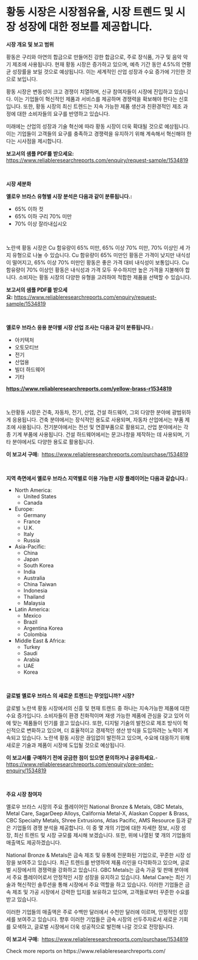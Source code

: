 <p><h1>황동 시장은 시장점유율, 시장 트렌드 및 시장 성장에 대한 정보를 제공합니다.</h1></p><p><strong>시장 개요 및 보고 범위</strong></p>
<p><p>황동은 구리와 아연의 합금으로 만들어진 강한 합금으로, 주로 장식품, 가구 및 음악 악기 제조에 사용됩니다. 현재 황동 시장은 증가하고 있으며, 예측 기간 동안 4.5%의 연평균 성장률을 보일 것으로 예상됩니다. 이는 세계적인 산업 성장과 수요 증가에 기인한 것으로 보입니다.</p><p>황동 시장은 변동성이 크고 경쟁이 치열하며, 신규 참여자들이 시장에 진입하고 있습니다. 이는 기업들이 혁신적인 제품과 서비스를 제공하며 경쟁력을 확보해야 한다는 신호입니다. 또한, 황동 시장의 최신 트렌드는 지속 가능한 제품 생산과 친환경적인 제조 과정에 대한 소비자들의 요구를 반영하고 있습니다.</p><p>미래에는 산업의 성장과 기술 혁신에 따라 황동 시장이 더욱 확대될 것으로 예상됩니다. 이는 기업들이 고객들의 요구를 충족하고 경쟁력을 유지하기 위해 계속해서 혁신해야 한다는 시사점을 제시합니다.</p></p>
<p><strong>보고서의 샘플 PDF를 받으세요:</strong> <a href="https://www.reliableresearchreports.com/enquiry/request-sample/1534819">https://www.reliableresearchreports.com/enquiry/request-sample/1534819</a></p>
<p>&nbsp;</p>
<p><strong>시장 세분화</strong></p>
<p><strong>옐로우 브라스 유형별 시장 분석은 다음과 같이 분류됩니다.:</strong></p>
<p><ul><li>65% 이하 컷</li><li>65% 이하 구리 70% 미만</li><li>70% 이상 잘라내십시오</li></ul></p>
<p>&nbsp;</p>
<p><p>노란색 황동 시장은 Cu 함유량이 65% 미만, 65% 이상 70% 미만, 70% 이상인 세 가지 유형으로 나눌 수 있습니다. Cu 함유량이 65% 미만인 황동은 가격이 낮지만 내식성이 떨어지고, 65% 이상 70% 미만인 황동은 좋은 가격 대비 내식성이 보통입니다. Cu 함유량이 70% 이상인 황동은 내식성과 가격 모두 우수하지만 높은 가격을 지불해야 합니다. 소비자는 황동 시장의 다양한 유형을 고려하여 적합한 제품을 선택할 수 있습니다.</p></p>
<p><strong>보고서의 샘플 PDF를 받으세요:</strong>&nbsp;<a href="https://www.reliableresearchreports.com/enquiry/request-sample/1534819">https://www.reliableresearchreports.com/enquiry/request-sample/1534819</a></p>
<p>&nbsp;</p>
<p><strong> 옐로우 브라스 응용 분야별 시장 산업 조사는 다음과 같이 분류됩니다.:</strong></p>
<p><ul><li>아키텍처</li><li>오토모티브</li><li>전기</li><li>산업용</li><li>빌더 하드웨어</li><li>기타</li></ul></p>
<p><strong><a href="https://www.reliableresearchreports.com/yellow-brass-r1534819">https://www.reliableresearchreports.com/yellow-brass-r1534819</a></strong></p>
<p>&nbsp;</p>
<p><p>노란황동 시장은 건축, 자동차, 전기, 산업, 건설 하드웨어, 그외 다양한 분야에 광범위하게 응용됩니다. 건축 분야에서는 장식적인 용도로 사용되며, 자동차 산업에서는 부품 제조에 사용됩니다. 전기분야에서는 전선 및 연결부품으로 활용되고, 산업 분야에서는 각종 기계 부품에 사용됩니다. 건설 하드웨어에서는 문고나창을 제작하는 데 사용되며, 기타 분야에서도 다양한 용도로 활용됩니다.</p></p>
<p><strong>이 보고서 구매:</strong>&nbsp; <a href="https://www.reliableresearchreports.com/purchase/1534819">https://www.reliableresearchreports.com/purchase/1534819</a></p>
<p>&nbsp;</p>
<p><strong>지역 측면에서 옐로우 브라스 지역별로 이용 가능한 시장 플레이어는 다음과 같습니다.:</strong></p>
<p><ul>
    <li>
        North America:
        <ul>
            <li>United States</li>
            <li>Canada</li>
        </ul>
    </li>
    <li>
        Europe:
        <ul>
            <li>Germany</li>
            <li>France</li>
            <li>U.K.</li>
            <li>Italy</li>
            <li>Russia</li>
        </ul>
    </li>
    <li>
        Asia-Pacific:
        <ul>
            <li>China</li>
            <li>Japan</li>
            <li>South Korea</li>
            <li>India</li>
            <li>Australia</li>
            <li>China Taiwan</li>
            <li>Indonesia</li>
            <li>Thailand</li>
            <li>Malaysia</li>
        </ul>
    </li>
    <li>
        Latin America:
        <ul>
            <li>Mexico</li>
            <li>Brazil</li>
            <li>Argentina Korea</li>
            <li>Colombia</li>
        </ul>
    </li>
    <li>
        Middle East & Africa:
        <ul>
            <li>Turkey</li>
            <li>Saudi</li>
            <li>Arabia</li>
            <li>UAE</li>
            <li>Korea</li>
        </ul>
    </li>
    </ul></p>
<p>&nbsp;</p>
<p><strong>글로벌 옐로우 브라스 의 새로운 트렌드는 무엇입니까? 시장?</strong></p>
<p><p>글로벌 노란색 황동 시장에서의 신흥 및 현재 트렌드 중 하나는 지속가능한 제품에 대한 수요 증가입니다. 소비자들이 환경 친화적이며 재생 가능한 제품에 관심을 갖고 있어 이에 맞는 제품들이 인기를 끌고 있습니다. 또한, 디지털 기술의 발전으로 제조 방식이 혁신적으로 변화하고 있으며, 더 효율적이고 경제적인 생산 방식을 도입하려는 노력이 계속되고 있습니다. 노란색 황동 시장은 끊임없이 발전하고 있으며, 수요에 대응하기 위해 새로운 기술과 제품이 시장에 도입될 것으로 예상됩니다.</p></p>
<p><strong>이 보고서를 구매하기 전에 궁금한 점이 있으면 문의하거나 공유하세요.</strong>- <a href="https://www.reliableresearchreports.com/enquiry/pre-order-enquiry/1534819">https://www.reliableresearchreports.com/enquiry/pre-order-enquiry/1534819</a></p>
<p>&nbsp;</p>
<p><strong>주요 시장 참여자</strong></p>
<p><p>옐로우 브라스 시장의 주요 플레이어인 National Bronze & Metals, GBC Metals, Metal Care, SagarDeep Alloys, California Metal-X, Alaskan Copper & Brass, CBC Specialty Metals, Shree Extrusions, Atlas Pacific, AMS Resource 등과 같은 기업들의 경쟁 분석을 제공합니다. 이 중 몇 개의 기업에 대한 자세한 정보, 시장 성장, 최신 트렌드 및 시장 규모를 제시해 보겠습니다. 또한, 위에 나열된 몇 개의 기업들의 매출액도 제공하겠습니다.</p><p>National Bronze & Metals은 금속 제조 및 유통에 전문화된 기업으로, 꾸준한 시장 성장을 보여주고 있습니다. 최근 트렌드를 반영하여 제품 라인을 다각화하고 있으며, 글로벌 시장에서의 경쟁력을 강화하고 있습니다. GBC Metals는 금속 가공 및 판매 분야에서 주요 플레이어로서 안정적인 시장 성장을 유지하고 있습니다. Metal Care는 최신 기술과 혁신적인 솔루션을 통해 시장에서 주요 역할을 하고 있습니다. 이러한 기업들은 금속 제조 및 가공 시장에서 강력한 입지를 보유하고 있으며, 고객들로부터 꾸준한 수요를 받고 있습니다.</p><p>이러한 기업들의 매출액은 주로 수백만 달러에서 수천만 달러에 이르며, 안정적인 성장세를 보여주고 있습니다. 향후 이러한 기업들은 금속 시장의 선두주자로서 새로운 기회를 모색하고, 글로벌 시장에서 더욱 성공적으로 발전해 나갈 것으로 전망됩니다.</p></p>
<p><strong>이 보고서 구매:</strong>&nbsp;&nbsp;<a href="https://www.reliableresearchreports.com/purchase/1534819">https://www.reliableresearchreports.com/purchase/1534819</a></p>
<p>Check more reports on https://www.reliableresearchreports.com/</p>